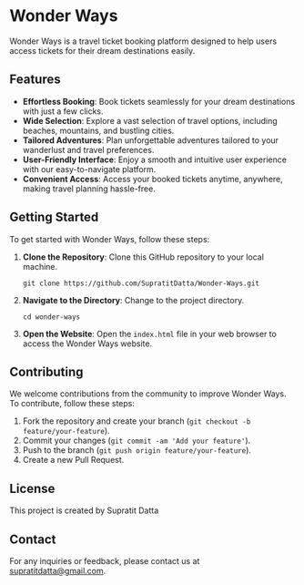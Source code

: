 # Wonder Ways

Wonder Ways is a travel ticket booking platform designed to help users access tickets for their dream destinations easily.

## Features

- **Effortless Booking**: Book tickets seamlessly for your dream destinations with just a few clicks.
- **Wide Selection**: Explore a vast selection of travel options, including beaches, mountains, and bustling cities.
- **Tailored Adventures**: Plan unforgettable adventures tailored to your wanderlust and travel preferences.
- **User-Friendly Interface**: Enjoy a smooth and intuitive user experience with our easy-to-navigate platform.
- **Convenient Access**: Access your booked tickets anytime, anywhere, making travel planning hassle-free.

## Getting Started

To get started with Wonder Ways, follow these steps:

1. **Clone the Repository**: Clone this GitHub repository to your local machine.
    ```
    git clone https://github.com/SupratitDatta/Wonder-Ways.git
    ```

2. **Navigate to the Directory**: Change to the project directory.
    ```
    cd wonder-ways
    ```

3. **Open the Website**: Open the `index.html` file in your web browser to access the Wonder Ways website.

## Contributing

We welcome contributions from the community to improve Wonder Ways. To contribute, follow these steps:

1. Fork the repository and create your branch (`git checkout -b feature/your-feature`).
2. Commit your changes (`git commit -am 'Add your feature'`).
3. Push to the branch (`git push origin feature/your-feature`).
4. Create a new Pull Request.

## License

This project is created by Supratit Datta

## Contact

For any inquiries or feedback, please contact us at [supratitdatta@gmail.com](supratitdatta@gmail.com).
